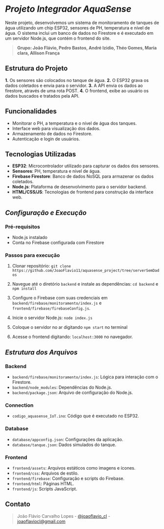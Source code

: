 # *Projeto Integrador AquaSense*
Neste projeto, desenvolvemos um sistema de monitoramento de tanques de água utilizando um chip ESP32, sensores de PH, temperatura e nível de água. O sistema inclui um banco de dados no Firestore e é executado em um servidor Node.js, que contém o frontend do site. 
> **Grupo: João Flávio, Pedro Bastos, André Izidio, Théo Gomes, Maria clara, Allison França**

## Estrutura do Projeto
**1.** Os sensores são colocados no tanque de água.
**2.** O ESP32 grava os dados coletados e envia para o servidor.
**3.** A API envia os dados ao firestore, através de uma rota POST.
**4.** O frontend, exibe ao usuário os dados buscados e tratados pela API.

## Funcionalidades
- Monitorar o PH, a temperatura e o nível de água dos tanques.
- Interface web para visualização dos dados.
- Armazenamento de dados no Firestore.
- Autenticação e login de usuários.

## Tecnologias Utilizadas
- **ESP32**: Microcontrolador utilizado para capturar os dados dos sensores.
- **Sensores**: PH, temperatura e nível de água.
- **Firebase Firestore**: Banco de dados NoSQL para armazenar os dados coletados.
- **Node.js**: Plataforma de desenvolvimento para o servidor backend.
- **HTML/CSS/JS**: Tecnologias de frontend para construção da interface web.

## *Configuração e Execução*

### Pré-requisitos
- Node.js instalado
- Conta no Firebase configurada com Firestore

### Passos para execução
1. Clonar repositório: `git clone https://github.com/JoaoFlavio11/aquasense_project/tree/serverSemDados`

2. Navegue até o diretório `backend` e instale as dependências: `cd backend` e  `npm install`

3. Configure o Firebase com suas credenciais em `backend/firebase/monitoramento/index.js` e `frontend/firebase/firebaseConfig.js`.

4. Inicie o servidor Node.js: `node index.js`

5. Coloque o servidor no ar digitando `npm start` no terminal

6. Acesse o frontend digitando: `localhost:3000` no navegador.


## *Estrutura dos Arquivos*

### Backend
- `backend/firebase/monitoramento/index.js`: Lógica para interação com o Firestore.
- `backend/node_modules`: Dependências do Node.js.
- `backend/package.json`: Arquivo de configuração do Node.js.

### Connection
- `codigo_aquasense_IoT.ino`: Código que é executado no ESP32.

### Database
- `database/appconfig.json`: Configurações da aplicação.
- `database/tanque.json`: Dados simulados do tanque.

### Frontend
- `frontend/assets`: Arquivos estáticos como imagens e ícones.
- `frontend/css`: Arquivos de estilo.
- `frontend/firebase`: Configuração e scripts do Firebase.
- `frontend/html`: Páginas HTML.
- `frontend/js`: Scripts JavaScript.



## Contato
> João Flávio Carvalho Lopes - [@joaoflavio_cl](https://www.instagram.com/joaoflavio_cl/) - joaoflaviocl@gmail.com

